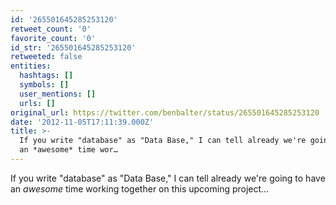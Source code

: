 ```yaml
---
id: '265501645285253120'
retweet_count: '0'
favorite_count: '0'
id_str: '265501645285253120'
retweeted: false
entities:
  hashtags: []
  symbols: []
  user_mentions: []
  urls: []
original_url: https://twitter.com/benbalter/status/265501645285253120
date: '2012-11-05T17:11:39.000Z'
title: >-
  If you write "database" as "Data Base," I can tell already we're going to have
  an *awesome* time wor…
---
```


If you write "database" as "Data Base," I can tell already we're going to have an *awesome* time working together on this upcoming project…